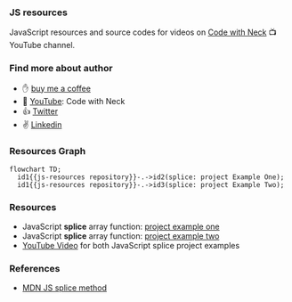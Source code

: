 ### JS resources
JavaScript resources and source codes for videos on [Code with Neck](https://www.youtube.com/channel/UC-5HS-AeihwNU6s8tCVWuVw) :tv: YouTube channel.


### Find more about author
- :hand: [buy me a coffee](https://www.buymeacoffee.com/neck)
- :bell: [YouTube](https://www.youtube.com/channel/UC-5HS-AeihwNU6s8tCVWuVw): Code with Neck
- :+1: [Twitter](https://twitter.com/Nechir89)
- :v: [Linkedin](https://www.linkedin.com/in/neck2019/)
### Resources Graph

```mermaid
flowchart TD;
  id1{{js-resources repository}}-.->id2(splice: project Example One);
  id1{{js-resources repository}}-.->id3(splice: project Example Two);
```


### Resources
- JavaScript **splice** array function: [project example one](https://github.com/Nechir-89/spliceExample1) 
- JavaScript **splice** array function: [project example two](https://github.com/Nechir-89/spliceExample2)
- [YouTube Video]() for both JavaScript splice project examples


### References
- [MDN JS splice method](https://developer.mozilla.org/en-US/docs/Web/JavaScript/Reference/Global_Objects/Array/splice)
